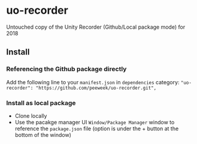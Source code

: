 # uo-recorder

Untouched copy of the Unity Recorder (Github/Local package mode) for 2018

## Install 

### Referencing the Github package directly

Add the following line to your `manifest.json` in `dependencies` category:
    `"uo-recorder": "https://github.com/peeweek/uo-recorder.git",`
    
### Install as local package

* Clone locally
* Use the pacakge manager UI `Window/Package Manager` window to reference the `package.json` file (option is under the + button at the bottom of the window)
